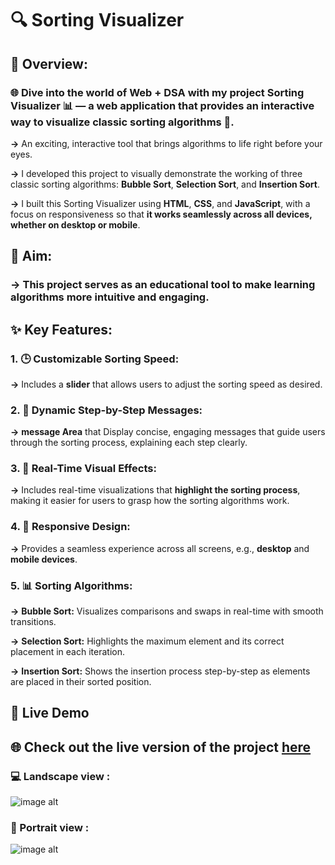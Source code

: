 # 🔍 Sorting Visualizer

## 📖 Overview:

### 🌐 Dive into the world of Web + DSA with my project Sorting Visualizer 📊 — a web application that provides an interactive way to visualize classic sorting algorithms 🚀.

**->** An exciting, interactive tool that brings algorithms to life right before your eyes.

**->** I developed this project to visually demonstrate the working of three classic sorting algorithms: **Bubble Sort**, **Selection Sort**, and **Insertion Sort**.

**->** I built this Sorting Visualizer using **HTML**, **CSS**, and **JavaScript**, with a focus on responsiveness so that **it works seamlessly across all devices, whether on desktop or mobile**.



## 🎯 Aim: 

### -> This project serves as an educational tool to make learning algorithms more intuitive and engaging.


## ✨ Key Features:

### 1. 🕒 Customizable Sorting Speed: 
**->** Includes a **slider** that allows users to adjust the sorting speed as desired.

### 2. 📝 Dynamic Step-by-Step Messages: 
**->** **message Area** that Display concise, engaging messages that guide users through the sorting process, explaining each step clearly.

### 3. 🎥 Real-Time Visual Effects: 
**->** Includes real-time visualizations that **highlight the sorting process**, making it easier for users to grasp how the sorting algorithms work.

### 4. 📱 Responsive Design: 
**->** Provides a seamless experience across all screens, e.g., **desktop** and **mobile devices**.

### 5. 📊 Sorting Algorithms:
**->** **Bubble Sort:** Visualizes comparisons and swaps in real-time with smooth transitions.

**->** **Selection Sort:** Highlights the maximum element and its correct placement in each iteration.

**->** **Insertion Sort:** Shows the insertion process step-by-step as elements are placed in their sorted position.


## 🚀 Live Demo

## 🌐 Check out the live version of the project [here](https://nidhibhamoriya.github.io/Sorting-Visualizer/)

### 💻 Landscape view :

![image alt](https://github.com/user-attachments/assets/7ff04614-0121-477f-afdd-42067047aa75)


### 📱 Portrait view : 

![image alt](https://github.com/user-attachments/assets/cae60936-f663-4abd-a2b7-bc981ff909f9)


